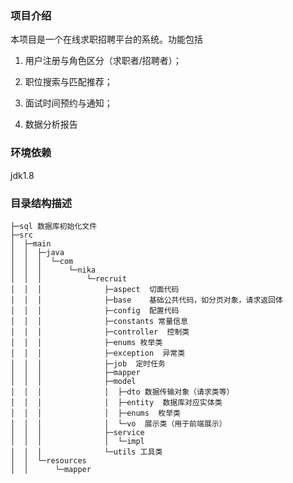 ### 项目介绍

本项目是一个在线求职招聘平台的系统。功能包括

1. 用户注册与角色区分（求职者/招聘者）；

2. 职位搜索与匹配推荐；
3. 面试时间预约与通知；
4. 数据分析报告



### 环境依赖

jdk1.8

### 目录结构描述

```
├─sql 数据库初始化文件
├─src
│  ├─main
│  │  ├─java
│  │  │  └─com
│  │  │      └─nika
│  │  │          └─recruit
│  │  │              ├─aspect  切面代码
│  │  │              ├─base    基础公共代码，如分页对象，请求返回体
│  │  │              ├─config  配置代码
│  │  │              ├─constants 常量信息
│  │  │              ├─controller  控制类
│  │  │              ├─enums 枚举类
│  │  │              ├─exception  异常类
│  │  │              ├─job  定时任务
│  │  │              ├─mapper  
│  │  │              ├─model
│  │  │              │  ├─dto 数据传输对象（请求类等）
│  │  │              │  ├─entity  数据库对应实体类
│  │  │              │  ├─enums  枚举类
│  │  │              │  └─vo  展示类（用于前端展示）
│  │  │              ├─service
│  │  │              │  └─impl 
│  │  │              └─utils 工具类
│  │  └─resources
│  │      └─mapper
```

